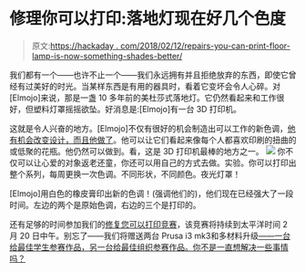 # 修理你可以打印:落地灯现在好几个色度

> 原文:[https://hackaday . com/2018/02/12/repairs-you-can-print-floor-lamp-is-now-something-shades-better/](https://hackaday.com/2018/02/12/repairs-you-can-print-floor-lamp-is-now-several-shades-better/)

我们都有一个——也许不止一个——我们永远拥有并且拒绝放弃的东西，即使它曾经有过美好的时光。当某样东西是有用的器具时，看着它变坏会令人心碎。对[Elmojo]来说，那是一盏 10 多年前的美杜莎式落地灯。它仍然看起来和工作很好，但塑料灯罩摇摇欲坠。好消息是:[Elmojo]有一台 3D 打印机。

这就是令人兴奋的地方。[Elmojo]不仅有很好的机会制造出可以工作的新色调，[他有机会改变设计，而且他做了](https://hackaday.io/project/34270-torchiere-floor-lamp-relacement-shades)。他可以让它们看起来像每个人都喜欢印刷的扭曲的或低聚的花瓶。他仍然可以做到。看，这是 3D 打印机最棒的地方之一。 [![](../Images/988ca7307a38c2d78a81f2ea1991f78b.png)](https://hackaday.com/wp-content/uploads/2018/02/shades.png) 你不仅可以让心爱的对象返老还童，你还可以用自己的方式去做。实验。你可以打印出整个系列，每周更换一次色调。不同形状，不同颜色。夜光灯罩！

[Elmojo]用白色的橡皮膏印出新的色调！(强调他们的)，他们现在已经强大了一段时间。左边的两个是原始色调，右边的三个是打印的。

还有足够的时间参加我们的[修复您可以打印竞赛](https://hackaday.io/contest/32812-repairs-you-can-print-contest)，该竞赛将持续到太平洋时间 2 月 20 日中午。别忘了——我们将赠送两台 Prusa i3 mk3和多材料升级[——一台给最佳学生参赛作品，另一台给最佳组织参赛作品。你不是一直想解决一些事情吗？](https://www.youtube.com/watch?v=KpcH74DXyy0)